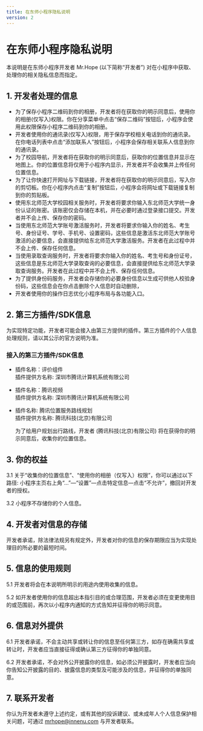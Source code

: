 ```yaml
---
title: 在东师小程序隐私说明
version: 2
---
```


# 在东师小程序隐私说明

本说明是在东师小程序开发者 Mr.Hope (以下简称“开发者”) 对在小程序中获取、处理你的相关隐私信息而指定。

## 1. 开发者处理的信息

- 为了保存小程序二维码到你的相册，开发者将在获取你的明示同意后，使用你的相册(仅写入)权限。你在分享菜单中点击“保存二维码”按钮后，小程序会使用此权限保存小程序二维码到你的相册。
- 开发者使用你的通讯录(仅写入)权限，用于保存学校相关电话到你的通讯录。在你电话列表中点击“添加联系人”按钮后，小程序会保存相关联系人信息到你的通讯录。
- 为了校园导航，开发者将在获取你的明示同意后，获取你的位置信息并显示在地图上。你的位置信息将仅用于小程序内显示，开发者并不会收集并上传任何位置信息。
- 为了让你快速打开网址与下载链接，开发者将在获取你的明示同意后，写入你的剪切板。你在小程序内点击“复制”按钮后，小程序会将网址或下载链接复制到你的剪贴板。
- 使用东北师范大学校园相关服务时，开发者将要求你输入东北师范大学统一身份认证的账密。该账密仅会存储在本机，并在必要时通过登录接口提交。开发者并不会上传、保存你的密码。
- 当使用东北师范大学账号激活服务时，开发者将要求你输入你的姓名、考生号、身份证号、学号、手机号、设置密码，这些信息是激活东北师范大学账号激活的必要信息，会直接提供给东北师范大学激活服务。开发者在此过程中并不会上传、保存任何信息。
- 当使用录取查询服务时，开发者将要求你输入你的姓名、考生号和身份证号，这些信息是东北师范大学录取查询的必要信息，会直接提供给东北师范大学录取查询服务。开发者在此过程中并不会上传、保存任何信息。
- 为了提供身份码服务，开发者会存储你的必要身份信息以生成可供他人校验身份码，这些信息会在你点击删除个人信息时自动删除，
- 开发者使用你的操作日志优化小程序布局与各功能入口。

## 2. 第三方插件/SDK信息

为实现特定功能，开发者可能会接入由第三方提供的插件。第三方插件的个人信息处理规则，请以其公示的官方说明为准。

### 接入的第三方插件/SDK信息

- 插件名称：评价组件  
  插件提供方名称: 深圳市腾讯计算机系统有限公司

- 插件名称：腾讯视频  
  插件提供方名称: 深圳市腾讯计算机系统有限公司

- 插件名称: 腾讯位置服务路线规划  
  插件提供方名称: 腾讯科技(北京)有限公司

  为了给用户规划出行路线，开发者 (腾讯科技(北京)有限公司) 将在获得你的明示同意后，收集你的位置信息。

## 3. 你的权益

3.1 关于“收集你的位置信息”、“使用你的相册（仅写入）权限”，你可以通过以下路径: 小程序主页右上角“…”—“设置”—点击特定信息—点击“不允许”，撤回对开发者的授权。

3.2 小程序不存储你的个人信息。

## 4. 开发者对信息的存储

开发者承诺，除法律法规另有规定外，开发者对你的信息的保存期限应当为实现处理目的所必要的最短时间。

## 5. 信息的使用规则

5.1 开发者将会在本说明所明示的用途内使用收集的信息。

5.2 如开发者使用你的信息超出本指引目的或合理范围，开发者必须在变更使用目的或范围前，再次以小程序内通知的方式告知并征得你的明示同意。

## 6. 信息对外提供

6.1 开发者承诺，不会主动共享或转让你的信息至任何第三方，如存在确需共享或转让时，开发者应当直接征得或确认第三方征得你的单独同意。

6.2 开发者承诺，不会对外公开披露你的信息，如必须公开披露时，开发者应当向你告知公开披露的目的、披露信息的类型及可能涉及的信息，并征得你的单独同意。

## 7. 联系开发者

你认为开发者未遵守上述约定，或有其他的投诉建议、或未成年人个人信息保护相关问题，可通过 mrhope@innenu.com 与开发者联系。
